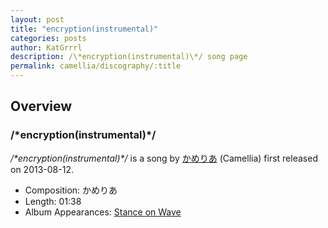 ```yaml
---
layout: post
title: "encryption(instrumental)"
categories: posts
author: KatGrrrl
description: /\*encryption(instrumental)\*/ song page
permalink: camellia/discography/:title
---
```


## Overview

### /\*encryption(instrumental)\*/

*/\*encryption(instrumental)\*/* is a song by [かめりあ](<{% link postsWiki/_posts/2023-12-10-camellia.md %}>) (Camellia) first released on 2013-08-12.

* Composition: かめりあ
* Length: 01:38
* Album Appearances: [Stance on Wave](<{% link postsInclude/_posts/camellia/albums/Stance-on-Wave/2023-12-06-Stance-on-Wave.md %}>)
